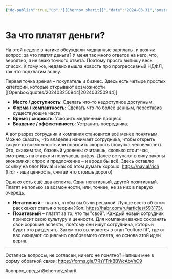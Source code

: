 ```yaml
---
{"dg-publish":true,"up":"[[Chernov sharit]]","date":"2024-03-31","posted":"https://t.me/chernov_sharit/534","modified_at":"2024-05-29T15:18:09+03:00","published_at":"2024-05-29T19:05:00+03:00","dg-path":"/chernov_sharit/2024-03-31 за что платят деньги.md","permalink":"/chernov-sharit/2024-03-31-za-chto-platyat-dengi/","dgPassFrontmatter":true}
---
```



# За что платят деньги?

На этой неделе в чатике обсуждали медианные зарплаты, и возник вопрос: за что платят деньги? У меня так много ответов на него, что, вероятно, я не знаю точного ответа. Поэтому просто выпишу весь список. К тому же, недавно вышла новость про прогрессивный НДФЛ, так что подхватим волну.

Первая точка зрения – покупатель и бизнес. Здесь есть четыре простых категории, которые открывают возможности [[Openbox/quotes/202403250944|202403250944]]:
- **Место / доступность**: Сделать что-то недоступное доступным.
- **Форма / компактность**: Сделать что-то более ценным, переставив существующие части.
- **Время / скорость**: Ускорить медленный процесс.
- **Владение / эффективность**: Устранить посредника.

А вот разрез сотрудник и компания становится всё менее понятным. Можно сказать, что владелец нанимает сотрудника, чтобы открыть какую-то возможность или повысить скорость (покупка человеколет). Это, скажем так, базовый уровень: считаешь, сколько стоит час, смотришь на ставку и получаешь цифру. Далее вступают в силу законы экономики: спрос и предложение – и вроде бы всё. Здесь оставлю ссылку на блог Nav.al и как об этом думать хорошо: https://nav.al/rich (tl;dr - ищи ценность, считай что стоишь дорого)

Однако есть ещё два аспекта. Один негативный, другой позитивный. Платят не только за возможности, или, точнее, не за них в первую очередь.
* **Негативный** – платят, чтобы вы были решалой. Лучше всего об этом расскажет статья о теории Жоп: https://habr.com/ru/articles/593173/.
* **Позитивный** – платят за то, что ты "свой". Каждый новый сотрудник приносит свою культуру и ценности. Для компании важно сохранять свои хорошие аспекты, поэтому они ищут сотрудника, который будет это разделять. Затем это выливается в этап "culture fit", где от вас ожидают социально одобряемого ответа, но основа этой идеи верна.

---

Остались вопросы, не согласен, ничего не понятно? Напиши мне в форму обратной связи: https://forms.gle/7RsYTrkBBWcAbVhC9
 
 #вопрос_среды  @chernov_sharit

